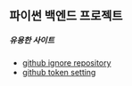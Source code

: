 ## 파이썬 백엔드 프로젝트


##### 유용한 사이트
- [github ignore repository](https://github.com/github/gitignore/blob/main/Global/JetBrains.gitignore)
- [github token setting](https://cpro95.tistory.com/456)